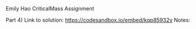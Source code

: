 Emily Hao 
CriticalMass Assignment

Part 4) 
  Link to solution: https://codesandbox.io/embed/kqp85932v 
  Notes: 
    
